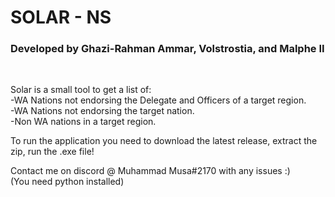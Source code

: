 # SOLAR - NS
<h3>Developed by Ghazi-Rahman Ammar, Volstrostia, and Malphe II</h3><br>

Solar is a small tool to get a list of:<br>
-WA Nations not endorsing the Delegate and Officers of a target region.<br>
-WA Nations not endorsing the target nation.<br>
-Non WA nations in a target region.<br>

To run the application you need to download the latest release, extract the zip, run the .exe file!

Contact me on discord @ Muhammad Musa#2170 with any issues :)<br>
(You need python installed)<br>
